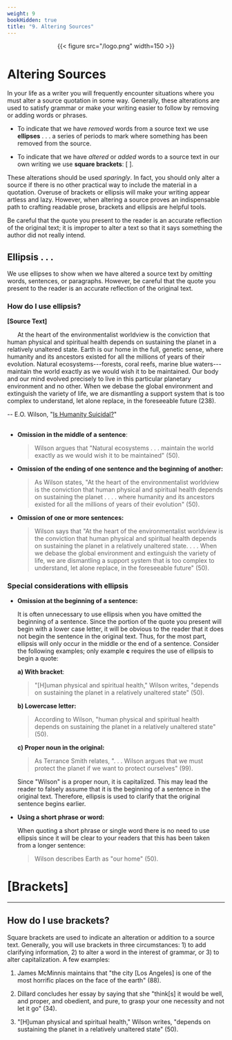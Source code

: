 ```yaml
---
weight: 9
bookHidden: true
title: "9. Altering Sources"
---
```


<div style="text-align:center">{{< figure src="/logo.png" width=150 >}}</div>

# Altering Sources

In your life as a writer you will frequently encounter situations where you must alter a source quotation in some way. Generally, these alterations are used to satisfy grammar or make your writing easier to follow by removing or adding words or phrases. 

- To indicate that we have *removed* words from a source text we use **ellipses** . . . a series of periods to mark where something has been removed from the source.

- To indicate that we have *altered* or *added* words to a source text in our own writing we use **square brackets**: \[ \].

These alterations should be used *sparingly*. In fact, you should only
alter a source if there is no other practical way to include the
material in a quotation. Overuse of brackets or ellipsis will make your
writing appear artless and lazy. However, when altering a source proves
an indispensable path to crafting readable prose, brackets and ellipsis
are helpful tools.

Be careful that the quote you present to the reader is an accurate
reflection of the original text; it is improper to alter a text so that
it says something the author did not really intend.

## Ellipsis . . .

We use ellipses to show when we have altered a source text by *omitting*
words, sentences, or paragraphs. However, be careful that the quote you
present to the reader is an accurate reflection of the original text.

### How do I use ellipsis?

<div class="container">
        <div class="raised-edge">

**[Source Text]**

&nbsp;&nbsp;&nbsp;&nbsp;&nbsp; At the heart of the environmentalist worldview is the conviction that
human physical and spiritual health depends on sustaining the planet in
a relatively unaltered state. Earth is our home in the full, genetic
sense, where humanity and its ancestors existed for all the millions of
years of their evolution. Natural ecosystems---forests, coral reefs, marine
blue waters---maintain the world exactly as we would wish it to be
maintained. Our body and our mind evolved precisely to live in this
particular planetary environment and no other. When we debase the global
environment and extinguish the variety of life, we are dismantling a
support system that is too complex to understand, let alone replace, in
the foreseeable future (238).

-- E.O. Wilson, "[Is Humanity Suicidal?](https://doi-org.dartmouth.idm.oclc.org/10.1016/0303-2647(93)90052-E)"
          <div class="edge-shadow"></div>
        </div>
      </div>
##

-   **Omission in the middle of a sentence**:

    > Wilson argues that "Natural ecosystems . . . maintain the world
    > exactly as we would wish it to be maintained" (50).

-   **Omission of the ending of one sentence and the beginning of
    another:**

    > As Wilson states, "At the heart of the environmentalist worldview
    > is the conviction that human physical and spiritual health depends
    > on sustaining the planet . . . . where humanity and its ancestors
    > existed for all the millions of years of their evolution" (50).

-   **Omission of one or more sentences:**

    > Wilson says that "At the heart of the environmentalist worldview
    > is the conviction that human physical and spiritual health depends
    > on sustaining the planet in a relatively unaltered state. . . .
    > When we debase the global environment and extinguish the variety
    > of life, we are dismantling a support system that is too complex
    > to understand, let alone replace, in the foreseeable future" (50).

### Special considerations with ellipsis 


-   **Omission at the beginning of a sentence:**

    It is often unnecessary to use ellipsis when you have omitted the
    beginning of a sentence. Since the portion of the quote you present
    will begin with a lower case letter, it will be obvious to the
    reader that it does not begin the sentence in the original text.
    Thus, for the most part, ellipsis will only occur in the middle or
    the end of a sentence. Consider the following examples; only example
    **c** requires the use of ellipsis to begin a quote:

    **a) With bracket**:

    > "\[H\]uman physical and spiritual health," Wilson writes, "depends
    > on sustaining the planet in a relatively unaltered state" (50).

    **b) Lowercase letter:**

    > According to Wilson, "human physical and spiritual health depends
    > on sustaining the planet in a relatively unaltered state" (50).

    **c) Proper noun in the original:**

    > As Terrance Smith relates, ". . . Wilson argues that we must
    > protect the planet if we want to protect ourselves" (99).

    Since "Wilson" is a proper noun, it is capitalized. This may lead
    the reader to falsely assume that it is the beginning of a sentence
    in the original text. Therefore, ellipsis is used to clarify that
    the original sentence begins earlier.

-   **Using a short phrase or word:**

    When quoting a short phrase or single word there is no need to use
    ellipsis since it will be clear to your readers that this has been
    taken from a longer sentence:

    > Wilson describes Earth as "our home" (50).



# \[Brackets\]
------------

## How do I use brackets?

Square brackets are used to indicate an alteration or addition to a
source text. Generally, you will use brackets in three circumstances: 1)
to add clarifying information, 2) to alter a word in the interest of
grammar, or 3) to alter capitalization. A few examples:

1.  James McMinnis maintains that "the city \[Los Angeles\] is one of
    the most horrific places on the face of the earth" (88).

2.  Dillard concludes her essay by saying that she "think\[s\] it would
    be well, and proper, and obedient, and pure, to grasp your one
    necessity and not let it go" (34).

3.  "\[H\]uman physical and spiritual health," Wilson writes, "depends
    on sustaining the planet in a relatively unaltered state" (50).
